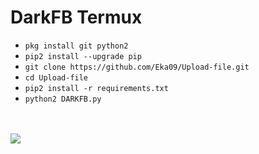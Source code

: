 # DarkFB Termux

<ul>
<li><code>pkg install git python2</code></li>
<li><code>pip2 install --upgrade pip</code></li>
<li><code>git clone https://github.com/Eka09/Upload-file.git</code></li>
<li><code>cd Upload-file</code></li>
<li><code>pip2 install -r requirements.txt</code></li>
<li><code>python2 DARKFB.py</code></li>
</ul>
<br />
<br />
<img src="https://github.com/Eka09/DarkPremium/blob/master/Screenshot_2019-07-03-22-49-47-917_com.termux.png" />
